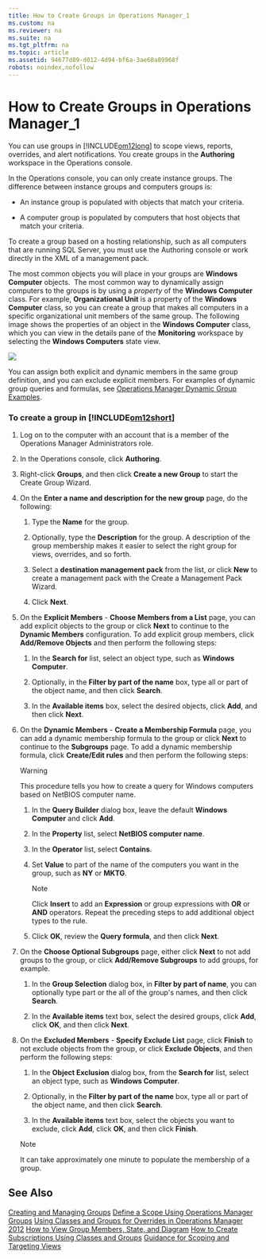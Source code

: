 ```yaml
---
title: How to Create Groups in Operations Manager_1
ms.custom: na
ms.reviewer: na
ms.suite: na
ms.tgt_pltfrm: na
ms.topic: article
ms.assetid: 94677d89-d012-4d94-bf6a-3ae60a89968f
robots: noindex,nofollow
---
```

# How to Create Groups in Operations Manager_1
You can use groups in [!INCLUDE[om12long](./Token/om12long_md.md)] to scope views, reports, overrides, and alert notifications. You create groups in the **Authoring** workspace in the Operations console.

In the Operations console, you can only create instance groups. The difference between instance groups and computers groups is:

-   An instance group is populated with objects that match your criteria.

-   A computer group is populated by computers that host objects that match your criteria.

To create a group based on a hosting relationship, such as all computers that are running SQL Server, you must use the Authoring console or work directly in the XML of a management pack.

The most common objects you will place in your groups are **Windows Computer** objects.  The most common way to dynamically assign computers to the groups is by using a *property* of the **Windows Computer** class. For example, **Organizational Unit** is a property of the **Windows Computer** class, so you can create a group that makes all computers in a specific organizational unit members of the same group. The following image shows the properties of an object in the **Windows Computer** class, which you can view in the details pane of the **Monitoring** workspace by selecting the **Windows Computers** state view.

![](/Image/WindowsComputerProperties.gif)

You can assign both explicit and dynamic members in the same group definition, and you can exclude explicit members. For examples of dynamic group queries and formulas, see [Operations Manager Dynamic Group Examples](http://go.microsoft.com/fwlink/p/?LinkId=242241).

### To create a group in [!INCLUDE[om12short](./Token/om12short_md.md)]

1.  Log on to the computer with an account that is a member of the Operations Manager Administrators role.

2.  In the Operations console, click **Authoring**.

3.  Right\-click **Groups**, and then click **Create a new Group** to start the Create Group Wizard.

4.  On the **Enter a name and description for the new group** page, do the following:

    1.  Type the **Name** for the group.

    2.  Optionally, type the **Description** for the group. A description of the group membership makes it easier to select the right group for views, overrides, and so forth.

    3.  Select a **destination management pack** from the list, or click **New** to create a management pack with the Create a Management Pack Wizard.

    4.  Click **Next**.

5.  On the **Explicit Members** \- **Choose Members from a List**  page, you can add explicit objects to the group or click **Next** to continue to the **Dynamic Members** configuration. To add explicit group members, click **Add\/Remove Objects** and then perform the following steps:

    1.  In the **Search for** list, select an object type, such as **Windows Computer**.

    2.  Optionally, in the **Filter by part of the name** box, type all or part of the object name, and then click **Search**.

    3.  In the **Available items** box, select the desired objects, click **Add**, and then click **Next**.

6.  On the **Dynamic Members** \- **Create a Membership Formula** page, you can add a dynamic membership formula to the group or click **Next** to continue to the **Subgroups** page. To add a dynamic membership formula, click **Create\/Edit rules** and then perform the following steps:

    > [!WARNING]
    > This procedure tells you how to create a query for Windows computers based on NetBIOS computer name.

    1.  In the **Query Builder** dialog box, leave the default **Windows Computer** and click **Add**.

    2.  In the **Property** list, select **NetBIOS computer name**.

    3.  In the **Operator** list, select **Contains**.

    4.  Set **Value** to part of the name of the computers you want in the group, such as **NY** or **MKTG**.

        > [!NOTE]
        > Click **Insert** to add an **Expression** or group expressions with **OR** or **AND** operators. Repeat the preceding steps to add additional object types to the rule.

    5.  Click **OK**, review the **Query formula**, and then click **Next**.

7.  On the **Choose Optional Subgroups** page, either click **Next** to not add groups to the group, or click **Add\/Remove Subgroups** to add groups, for example.

    1.  In the **Group Selection** dialog box, in **Filter by part of name**, you can optionally type part or the all of the group's names, and then click **Search**.

    2.  In the **Available items** text box, select the desired groups, click **Add**, click **OK**, and then click **Next**.

8.  On the **Excluded Members** \- **Specify Exclude List** page, click **Finish** to not exclude objects from the group, or click **Exclude Objects**, and then perform the following steps:

    1.  In the **Object Exclusion** dialog box, from the **Search for** list, select an object type, such as **Windows Computer**.

    2.  Optionally, in the **Filter by part of the name** box, type all or part of the object name, and then click **Search**.

    3.  In the **Available items** text box, select the objects you want to exclude, click **Add**, click **OK**, and then click **Finish**.

    > [!NOTE]
    > It can take approximately one minute to populate the membership of a group.

## See Also
[Creating and Managing Groups](assetId:///a5702352-bcaa-4a89-85ca-78fff15019e2)
[Define a Scope Using Operations Manager Groups](assetId:///32270078-3534-47a2-a382-81f24bd7979f)
[Using Classes and Groups for Overrides in Operations Manager 2012](assetId:///65b166bc-2e18-41f3-8062-ca3f8e8b412b)
[How to View Group Members, State, and Diagram](assetId:///02119d3c-250d-46ed-80be-3609dfa832a8)
[How to Create Subscriptions Using Classes and Groups](assetId:///8b93ee35-4d7b-4242-ad7f-17e4e8302af6)
[Guidance for Scoping and Targeting Views](assetId:///32c6092a-6e1d-4bed-8b54-c3ddc49f53d8)


